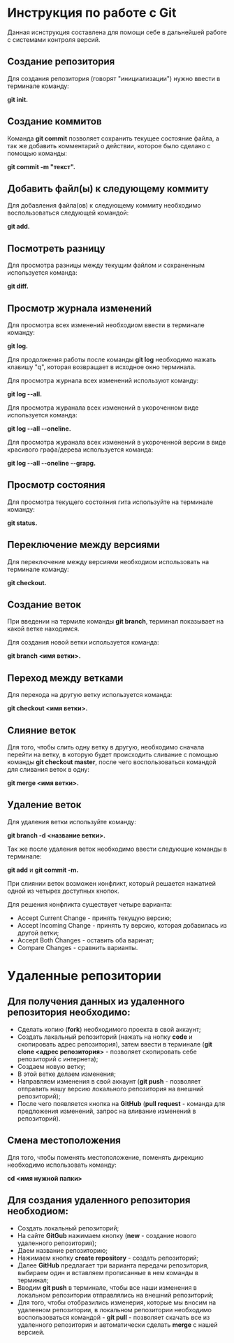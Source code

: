 # Инструкция по работе с Git

Данная иснструкция составлена для помощи себе в дальнейшей работе с системами контроля версий.

## Создание репозитория

Для создания репозитория (говорят "инициализации") нужно ввести в терминале команду: 

**git init.**

## Создание коммитов

Команда **git commit** позволяет сохранить текущее состояние файла, а так же добавить комментарий о действии, которое было сделано с помощью команды:

**git commit -m "текст".**

## Добавить файл(ы) к следующему коммиту

Для добавления файла(ов) к следующему коммиту необходимо воспользоваться следующей командой:

**git add.**

## Посмотреть разницу

Для просмотра разницы между текущим файлом и сохраненным используется команда:

**git diff.**

## Просмотр журнала изменений

Для просмотра всех изменений необходиом ввести в терминале команду:

**git log.**

Для продолжения работы после команды **git log** необходимо нажать клавишу "q", которая возвращает в исходное окно терминала.

Для просмотра журнала всех изменений используют команду:

**git log --all.**

Для просмотра журанала всех изменений в укороченном виде используется команда:

**git log --all --oneline.**

Для просмотра журанала всех изменений в укороченной версии в виде красивого графа/дерева используется команда:

**git log --all --oneline --grapg.**

## Просмотр состояния

Для просмотра текущего состояния гита используйте на терминале команду:

**git status.**

## Переключение между версиями

Для переключение между версиями необходиом использовать на терминале команду:

**git checkout.**

## Создание веток

При введении на термиле команды **git branch**, терминал показывает на какой ветке находимся.

Для создания новой ветки используется команда:

**git branch <имя ветки>.**

## Переход между ветками

Для перехода на другую ветку используется команда:

**git checkout <имя ветки>.**

## Слияние веток

Для того, чтобы слить одну ветку в другую, необходимо сначала перейти на ветку, в которую будет происходить сливание с помощью команды **git checkout master**, после чего воспользоваться командой для сливания веток в одну:

**git merge <имя ветки>.**

## Удаление веток

Для удаления ветки используйте команду:

**git branch -d <название ветки>.**

Так же после удаления веток необходимо ввести следующие команды в терминале:

**git add** и **git commit -m.**

При слиянии веток возможен конфликт, который решается нажатией одной из четырех доступных кнопок.

Для решения конфликта существует четыре варианта:

* Accept Current Change - принять текущую версию;
* Accept Incoming Change - принять ту версию, которая добавилась из другой ветки;
* Accept Both Changes - оставить оба варинат;
* Compare Changes - сравнить варианты.

# Удаленные репозитории

## Для получения данных из удаленного репозитория необходимо:
* Сделать копию (**fork**) необходимого проекта в свой аккаунт;
* Создать лакальный репозиторий (нажать на нопку **code** и скопировать адрес репозитория), затем ввести в терминале (**git clone <адрес репозитория>** - позволяет скопировать себе репозиторий с интернета);
* Создаем новую ветку;
* В этой ветке делаем изменения;
* Направляем изменения в свой аккаунт (**git push** - позволяет отправить нашу версию локального репозитория на внешний репозиторий);
* После чего появляется кнопка на **GitHub** (**pull request** - команда для предложения изменений, запрос на вливание изменений в репозиторий).

## Смена местоположения

Для того, чтобы поменять местоположение, поменять дирекцию необходимо использовать команду:

**cd <имя нужной папки>**

## Для создания удаленного репозитория необходиом:
* Создать локальный репозиторий;
* На сайте **GitGub** нажимаем кнопку (**new** - создание нового удаленного репозитория);
* Даем название репозиторию;
* Нажимаем кнопку **create repository** - создать репозиторий;
* Далее **GitHub** предлагает три варианта передачи репозитория, выбираем один и вставляем прописанные в нем команды в терминал;
* Вводим **git push** в терминале, чтобы все наши изменения в локальном репозитории отправлялись на внешний репозиторий;
* Для того, чтобы отобразились изменерия, которые мы вносим на удалееном репозитории, в локальном репозитории необходимо воспользоваться командой - **git pull** - позволяет скачать все из удаленного репозитория и автоматически сделать **merge** с нашей версией.
